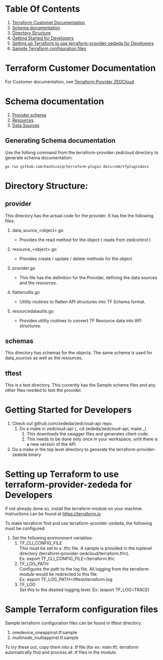 # Table Of Contents
1. [Terraform Customer Documentation](#Terraform-Customer-Documentation)
2. [Schema documentation](#Schema-documentation)
3. [Directory Structure](#Directory-Structure)
4. [Getting Started for Developers](#Getting-Started-for-Developers)
5. [Setting up Terraform to use terraform-provider-zededa for Developers](#Setting-up-Terraform-to-use-terraform-provider-zededa-for-Developers)
6. [Sample Terraform configuration files](#Sample-Terraform-configuration-files)

# Terraform Customer Documentation
For Customer documentation, see [Terraform Provider ZEDCloud](https://app.gitbook.com/@information-experience-zededa/s/zedcontrol/terraform-provider-zedcloud/terraform-provider-zedcloud)

# Schema documentation
1. [Provider schema](https://github.com/zededa/terraform-provider-zedcloud/blob/main/docs/index.md)
2. [Resources](https://github.com/zededa/terraform-provider-zedcloud/tree/main/docs/resources)
3. [Data Sources](https://github.com/zededa/terraform-provider-zedcloud/tree/main/docs/data-sources)

## Generating Schema documentation
Use the follong command from the terraform-provider-zedcloud directory to generate
schema documentation:

```
go run github.com/hashicorp/terraform-plugin-docs/cmd/tfplugindocs
```

# Directory Structure:
## provider
This directory has the actual code for the provider. It has the the following files:
1. data_source_\<object\>.go
    - Provides the read method for the object ( reads from zedcontrol )

2. resource_\<object\>.go
    - Provides create / update / delete methods for the object

3. provider.go
    - This file has the definition for the Provider, defining the data sources
      and the resources.

4. flattenutils.go
    - Utility routines to flatten API structures into TF Schema format.

5. resourcedatautils.go
    - Provides utility routines to convert TF Resource data into API structures.

## schemas
This directory has schemas for the objects. The same schema is used for data_sources
as well as the resources.

## tftest
This is a test directory. This currently has the Sample schema files and any other
files needed to test the provider.

# Getting Started for Developers
1. Check out github.com/zededa/zedcloud-api repo.
   1. Do a make in zedcloud-api (_ cd zededa/zedcloud-api; make _)
        1. This downloads the swagger files and generates client code.
        2. This needs to be done only once in your workspace, until there is a new
            version of the API
2. Do a make in the top level directory to generate the terraform-provider-zededa binary

# Setting up Terraform to use terraform-provider-zededa for Developers

If not already done so, install the terraform module on your machine. Instructions
can be found at https://terraform.io

To make terraform find and use terraform-provider-zededa, the following must be configured.

1. Set the following environment variables:
    1. TF_CLI_CONFIG_FILE  
        This must be set to a .tfrc file. A sample is provided in the toplevel
        directory (terraform-provider-zedcloud/terraform.tfrc).  
        Ex: export TF_CLI_CONFIG_FILE=<path-to-terraform-provider-zedcloud>/terraform.tfrc
    2. TF_LOG_PATH  
         Configures the path to the log file. All logging from the terraform module
         would be redirected to this file.  
         Ex: export TF_LOG_PATH=<path-to-terraform-provider-zedcloud>/tftest/terraform.log
    3. TF_LOG  
         Set this to the desired logging level. Ex: (export TF_LOG=TRACE)

# Sample Terraform configuration files
Sample terraform configuration files can be found in tftest directory.
1. onedevice_oneappinst.tf.sample
2. multinode_multiappinst.tf.sample

To try these out, copy them into a .tf file (for ex: main.tf). terraform automatically
find and process all .tf files in the module.
